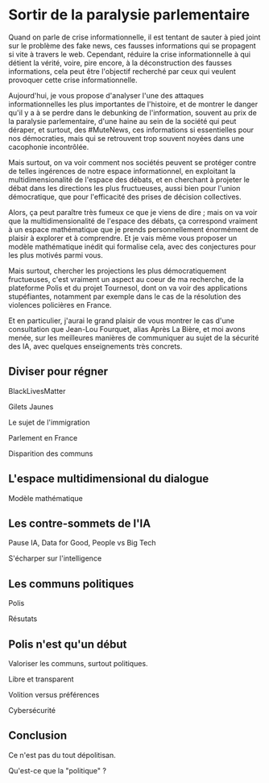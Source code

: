 # Sortir de la paralysie parlementaire

Quand on parle de crise informationnelle, 
il est tentant de sauter à pied joint sur le problème des fake news,
ces fausses informations qui se propagent si vite à travers le web.
Cependant, réduire la crise informationnelle à qui détient la vérité,
voire, pire encore, à la déconstruction des fausses informations,
cela peut être l'objectif recherché par ceux qui veulent provoquer cette crise informationnelle.

Aujourd'hui, je vous propose d'analyser 
l'une des attaques informationnelles les plus importantes de l'histoire,
et de montrer le danger qu'il y a à se perdre dans le debunking de l'information,
souvent au prix de la paralysie parlementaire, 
d'une haine au sein de la société qui peut déraper,
et surtout, des #MuteNews, ces informations si essentielles pour nos démocraties,
mais qui se retrouvent trop souvent noyées dans une cacophonie incontrôlée.

Mais surtout, on va voir comment nos sociétés peuvent se protéger 
contre de telles ingérences de notre espace informationnel,
en exploitant la multidimensionalité de l'espace des débats,
et en cherchant à projeter le débat dans les directions les plus fructueuses,
aussi bien pour l'union démocratique,
que pour l'efficacité des prises de décision collectives.

Alors, ça peut paraître très fumeux ce que je viens de dire ;
mais on va voir que la multidimensionalité de l'espace des débats,
ça correspond vraiment à un espace mathématique 
que je prends personnellement énormément de plaisir à explorer et à comprendre.
Et je vais même vous proposer un modèle mathématique inédit qui formalise cela,
avec des conjectures pour les plus motivés parmi vous.

Mais surtout, chercher les projections les plus démocratiquement fructueuses,
c'est vraiment un aspect au coeur de ma recherche, 
de la plateforme Polis et du projet Tournesol,
dont on va voir des applications stupéfiantes,
notamment par exemple dans le cas de la résolution des violences policières en France.

Et en particulier, j'aurai le grand plaisir de vous montrer le cas d'une consultation 
que Jean-Lou Fourquet, alias Après La Bière, et moi avons menée,
sur les meilleures manières de communiquer au sujet de la sécurité des IA,
avec quelques enseignements très concrets.


## Diviser pour régner

BlackLivesMatter

Gilets Jaunes

Le sujet de l'immigration

Parlement en France

Disparition des communs


## L'espace multidimensional du dialogue

Modèle mathématique


## Les contre-sommets de l'IA

Pause IA, Data for Good, People vs Big Tech

S'écharper sur l'intelligence


## Les communs politiques

Polis

Résutats


## Polis n'est qu'un début

Valoriser les communs, surtout politiques.

Libre et transparent

Volition versus préférences

Cybersécurité


## Conclusion

Ce n'est pas du tout dépolitisan.

Qu'est-ce que la "politique" ?

